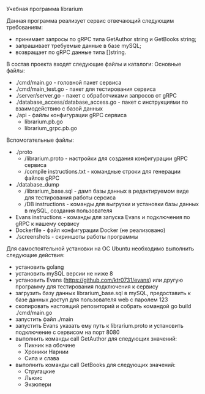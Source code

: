 Учебная программа librarium

Данная программа реализует сервис отвечающий следующим требованиям:
- принимает запросы по gRPC типа GetAuthor string и GetBooks string;
- запрашивает требуемые данные в базе mySQL;
- возвращает по gRPC данные типа []string.

В состав проекта входят следующие файлы и каталоги:
Основные файлы:
- ./cmd/main.go - головной пакет сервиса
- ./cmd/main_test.go - пакет для тестирования сервиса
- ./server/server.go - пакет с обработчиками запросов от gRPC
- ./database_access/database_access.go - пакет с инструкциями по взаимодействию с базой данных
- ./api - файлы конфигурации gRPC сервиса
  - librarium.pb.go
  - librarium_grpc.pb.go

Вспомогательные файлы:
- ./proto
  - /librarium.proto - настройки для создания конфигурации gRPC сервиса
  - /compile instructions.txt - командные строки для генерации файлов gRPC
- ./database_dump
  - /librarium_base.sql - дамп базы данных в редактируемом виде для тестирования работы серсиса
  - /DB instructions - команды для выгрузки и установки базы данных в mySQL, создания пользователя
- Evans instructions - команды для запуска Evans и подключения по gRPC к нашему сервису
- Dockerfile - файл конфигурации Docker (не реализовано)
- ./screenshots - скриншоты работы программы


Для самостоятельной установки на ОС Ubuntu необходимо выполнить следующие действия:
- установить golang
- установить mySQL версии не ниже 8
- установить Evans (https://github.com/ktr0731/evans) или другую программу для тестирования подключения к сервису
- загрузить базу данных librarium_base.sql в mySQL, предоставить к базе данных доступ для пользователя web c паролем 123
- скопировать настоящий репозиторий и собрать командой go build ./cmd/main.go
- запустить файл ./main
- запустить Evans указать ему путь к librarium.proto и установить подключение с сервисом на порт 8080
- выполнить команды call GetAuthor для следующих значений:
  - Пикник на обочине
  - Хроники Нарнии
  - Сила и слава
- выполнить команды call GetBooks для следующих значений:
  - Стругацкие
  - Льюис
  - Экзюпери

